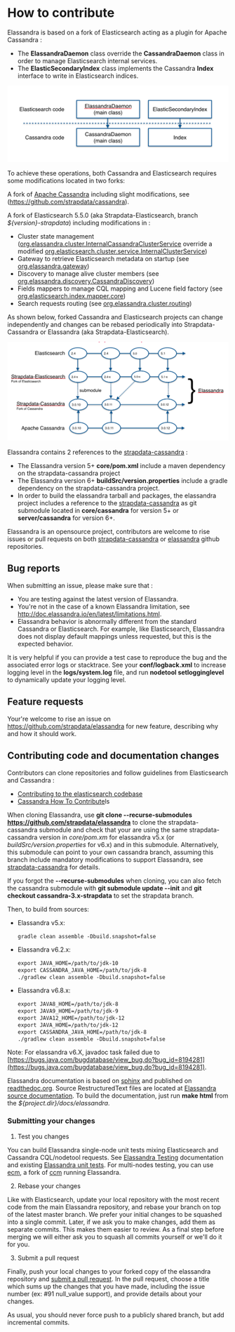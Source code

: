# How to contribute

Elassandra is based on a fork of Elasticsearch acting as a plugin for Apache Cassandra :
* The **ElassandraDaemon** class override the **CassandraDaemon** class in order to manage Elasticsearch internal services.
* The **ElasticSecondaryIndex** class implements the Cassandra **Index** interface to write in Elasticsearch indices.

![Elassandra class inheritance](/docs/elassandra/source/images/elassandra-inheritance.png)

To achieve these operations, both Cassandra and Elasticsearch requires some modifications located in two forks:

A fork of [Apache Cassandra](http://git-wip-us.apache.org/repos/asf/cassandra.git) including slight modifications, see (https://github.com/strapdata/cassandra).

A fork of Elasticsearch 5.5.0 (aka Strapdata-Elasticsearch, branch *${version}-strapdata*) including modifications in :
* Cluster state management ([org.elassandra.cluster.InternalCassandraClusterService](/core/src/main/java/org/elassandra/cluster/InternalCassandraClusterService.java) override a modified [org.elasticsearch.cluster.service.InternalClusterService](/core/src/main/java/org/elasticsearch/cluster/service/InternalClusterService.java))
* Gateway to retrieve Elasticsearch metadata on startup (see [org.elassandra.gateway](/core/src/main/java/org/elassandra/gateway/CassandraGatewayService.java))
* Discovery to manage alive cluster members (see [org.elassandra.discovery.CassandraDiscovery](/core/src/main/java/org/elassandra/discovery/CassandraDiscovery.java))
* Fields mappers to manage CQL mapping and Lucene field factory (see [org.elasticsearch.index.mapper.core](/core/src/main/java/org/elasticsearch/index/mapper/core))
* Search requests routing (see [org.elassandra.cluster.routing](/core/src/main/java/org/elassandra/cluster/routing))

As shown below, forked Cassandra and Elasticsearch projects can change independently and changes can be rebased periodically into Strapdata-Cassandra or Elassandra (aka Strapdata-Elasticsearch).

![Elassandra developpement process](/docs/elassandra/source/images/elassandra-devprocess.png)

Elassandra contains 2 references to the [strapdata-cassandra](https://github.com/strapdata/cassandra) :
* The Elassandra version 5+ **core/pom.xml** include a maven dependency on the strapdata-cassandra project
* The Elassandra version 6+ **buildSrc/version.properties** include a gradle dependency on the strapdata-cassandra project.
* In order to build the elassandra tarball and packages, the elassandra project includes a reference to the [strapdata-cassandra](https://github.com/strapdata/cassandra) as git submodule located in **core/cassandra** for version 5+ or **server/cassandra** for version 6+.

Elassandra is an opensource project, contributors are welcome to rise issues or pull requests on both [strapdata-cassandra](https://github.com/strapdata/cassandra) or [elassandra](https://github.com/strapdata/elassandra) github repositories.

## Bug reports

When submitting an issue, please make sure that :

* You are testing against the latest version of Elassandra.
* You're not in the case of a known Elassandra limitation, see http://doc.elassandra.io/en/latest/limitations.html.
* Elassandra behavior is abnormally different from the standard Cassandra or Elasticsearch. For example, like Elasticsearch, Elassandra does not display default mappings unless requested, but this is the expected behavior.

It is very helpful if you can provide a test case to reproduce the bug and the associated error logs or stacktrace. See your **conf/logback.xml** to increase logging level in the **logs/system.log** file, and run **nodetool setlogginglevel** to dynamically update your logging level.

## Feature requests

Your're welcome to rise an issue on https://github.com/strapdata/elassandra for new feature, describing why and how it should work.

## Contributing code and documentation changes

Contributors can clone repositories and follow guidelines from Elasticsearch and Cassandra :
* [Contributing to the elasticsearch codebase](https://github.com/elastic/elasticsearch/blob/2.4/CONTRIBUTING.md#contributing-to-the-elasticsearch-codebase)
* [Cassandra How To Contribute](https://wiki.apache.org/cassandra/HowToContribute)ls 

When cloning Elassandra, use **git clone --recurse-submodules https://github.com/strapdata/elassandra** to clone the strapdata-cassandra submodule and check that your are using the same strapdata-cassandra version in  *core/pom.xm* for elassandra v5.x (or *buildSrc/version.properties* for v6.x) and in this submodule. Alternatively, this submodule can point to your own cassandra branch, assuming this branch include mandatory modifications to support Elassandra, see [strapdata-cassandra](https://github.com/strapdata/cassandra) for details.

If you forgot the **--recurse-submodules** when cloning, you can also fetch the cassandra submodule with **git submodule update --init** and **git checkout cassandra-3.x-strapdata** to set the strapdata branch.

Then, to build from sources: 

* Elassandra v5.x:

      gradle clean assemble -Dbuild.snapshot=false
    
    
* Elassandra v6.2.x:
      
      export JAVA_HOME=/path/to/jdk-10
      export CASSANDRA_JAVA_HOME=/path/to/jdk-8
      ./gradlew clean assemble -Dbuild.snapshot=false

* Elassandra v6.8.x:
      
      export JAVA8_HOME=/path/to/jdk-8
      export JAVA9_HOME=/path/to/jdk-9
      export JAVA12_HOME=/path/to/jdk-12
      export JAVA_HOME=/path/to/jdk-12
      export CASSANDRA_JAVA_HOME=/path/to/jdk-8
      ./gradlew clean assemble -Dbuild.snapshot=false
      
Note: For elassandra v6.X, javadoc task failed due to [https://bugs.java.com/bugdatabase/view_bug.do?bug_id=8194281](https://bugs.java.com/bugdatabase/view_bug.do?bug_id=8194281).

Elassandra documentation is based on [sphinx](http://www.sphinx-doc.org/en/stable/rest.html) and published on [readthedoc.org](https://readthedocs.org/). 
Source RestructuredText files are located at [Elassandra source documentation](https://github.com/strapdata/elassandra/tree/master/docs/elassandra). 
To build the documentation, just run **make html** from the *${project.dir}/docs/elassandra*.

### Submitting your changes

1. Test you changes

You can build Elassandra single-node unit tests mixing Elasticsearch and Cassandra CQL/nodetool requests. 
See [Elassandra Testing](http://doc.elassandra.io/en/latest/testing.html) documentation and 
existing [Elassandra unit tests](https://github.com/strapdata/elassandra/tree/master/core/src/test/java/org/elassandra). 
For multi-nodes testing, you can use [ecm](https://github.com/strapdata/ecm), a fork of [ccm](https://github.com/pcmanus/ccm) 
running Elassandra.

2. Rebase your changes

Like with Elasticsearch, update your local repository with the most recent code from the main Elassandra repository, 
and rebase your branch on top of the latest master branch. We prefer your initial changes to be squashed into a single 
commit. Later, if we ask you to make changes, add them as separate commits. This makes them easier to review. 
As a final step before merging we will either ask you to squash all commits yourself or we'll do it for you.

3. Submit a pull request

Finally, push your local changes to your forked copy of the elassandra repository and [submit a pull request](https://help.github.com/articles/using-pull-requests). In the pull request, choose a title which sums up the changes that you have made, including the issue number (ex: #91 null_value support), and provide details about your changes.

As usual, you should never force push to a publicly shared branch, but add incremental commits.
